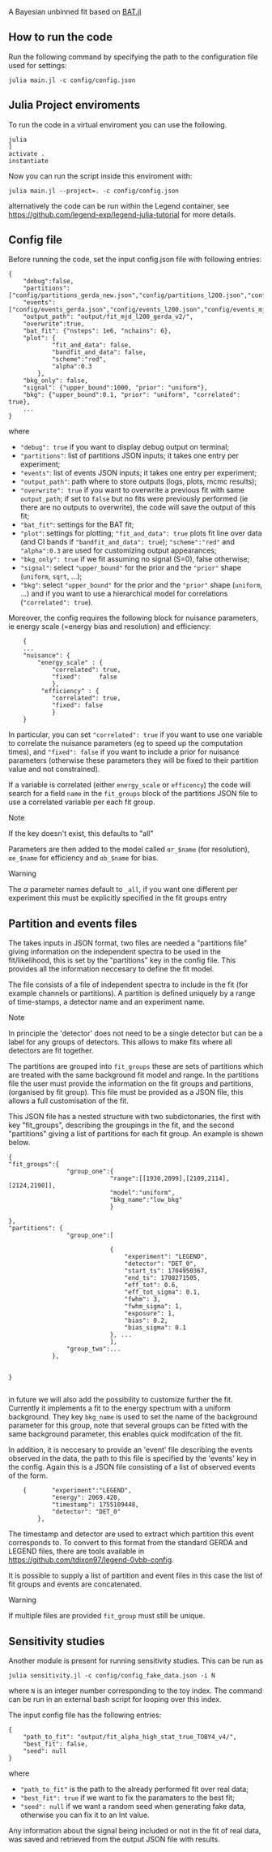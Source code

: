 A Bayesian unbinned fit based on [BAT.jl](https://github.com/bat/BAT.jl)

## How to run the code
Run the following command by specifying the path to the configuration file used for settings:

```
julia main.jl -c config/config.json
```

## Julia Project enviroments
To run the code in a virtual enviroment you can use the following.
```
julia
] 
activate .
instantiate

```
Now you can run the script inside this enviroment with:

```
julia main.jl --project=. -c config/config.json
```
alternatively the code can be run within the Legend container, see https://github.com/legend-exp/legend-julia-tutorial for more details.


## Config file
Before running the code, set the input config.json file with following entries:

```
{
    "debug":false,
    "partitions":["config/partitions_gerda_new.json","config/partitions_l200.json","config/partitions_mjd_new.json"],
    "events":    ["config/events_gerda.json","config/events_l200.json","config/events_mjd_new_part.json"],
    "output_path": "output/fit_mjd_l200_gerda_v2/",
    "overwrite":true,
    "bat_fit": {"nsteps": 1e6, "nchains": 6},
    "plot": {
            "fit_and_data": false,
            "bandfit_and_data": false,
            "scheme":"red",
            "alpha":0.3
        },
    "bkg_only": false,
    "signal": {"upper_bound":1000, "prior": "uniform"},
    "bkg": {"upper_bound":0.1, "prior": "uniform", "correlated": true},
    ...
}
```

where
- `"debug": true` if you want to display debug output on terminal;
- `"partitions"`: list of partitions JSON inputs; it takes one entry per experiment;
- `"events"`: list of events JSON inputs; it takes one entry per experiment;
- `"output_path"`: path where to store outputs (logs, plots, mcmc results);
- `"overwrite": true` if you want to overwrite a previous fit with same `output_path`; if set to `false` but no fits were previously performed (ie there are no outputs to overwrite), the code will save the output of this fit;
- `"bat_fit"`: settings for the BAT fit;
- `"plot"`: settings for plotting; `"fit_and_data": true` plots fit line over data (and CI bands if `"bandfit_and_data": true`); `"scheme":"red"` and `"alpha":0.3` are used for customizing output appearances;
- `"bkg_only": true` if we fit assuming no signal (S=0), false otherwise;
- `"signal"`: select `"upper_bound"` for the prior and the `"prior"` shape (`uniform`, `sqrt`, ...);
- `"bkg"`: select `"upper_bound"` for the prior and the `"prior"` shape (`uniform`, ...) and if you want to use a hierarchical model for correlations (`"correlated": true`).

Moreover, the config requires the following block for nuisance parameters, ie energy scale (=energy bias and resolution) and efficiency:
```
    {
    ...
    "nuisance": { 
        "energy_scale" : {
            "correlated": true,
            "fixed":     false
            },
         "efficiency" : {
            "correlated": true,
            "fixed": false
            }
    }
```

In particular, you can set `"correlated": true` if you want to use one variable to correlate the nuisance parameters (eg to speed up the computation times), and `"fixed": false` if you want to include a prior for nuisance parameters (otherwise these parameters they will be fixed to their partition value and not constrained).
 
If a variable is correlated (either `energy_scale` or `efficency`) the code will search for a field `name` in the `fit_groups` block of the partitions JSON file to use a correlated variable per each fit group.

 > [!NOTE] 
 > If the key doesn't exist, this defaults to "all"
 
Parameters are then added to the model called `αr_$name` (for resolution), `αe_$name` for efficiency and `αb_$name` for bias.
 
 > [!WARNING]
 > The $\alpha$ parameter names default to `_all`, if you want one different per experiment this must be explicitly specified in the fit groups entry


## Partition and events files
The takes inputs in JSON format, two files are needed a "partitions file" giving information on the independent spectra to be used in the fit/likelihood, this is set by the "partitions" key in the config file. This provides all the information neccesary to define the fit model.

The file consists of a file of independent spectra to include in the fit (for example channels or partitions). A partition is defined uniquely by a range of time-stamps, a detector name and an experiment name. 

> [!NOTE]
> In principle the 'detector' does not need to be a single detector but can be a label for any groups of detectors. This allows to make fits where all detectors are fit together.

The partitions are grouped into `fit_groups` these are sets of partitions which are treated with the same background fit model and range.
In the partitions file the user must provide the information on the fit groups and partitions, (organised by fit group). This file must be provided as a JSON file, this allows a full customisation of the fit.

This JSON file has a nested structure with two subdictonaries, the first with key "fit_groups", describing the groupings in the fit, and the second "partitions" giving a list of partitions for each fit group.
An example is shown below.
```
{
"fit_groups":{
                "group_one":{
                            "range":[[1930,2099],[2109,2114],[2124,2190]],
                            "model":"uniform",
                            "bkg_name":"low_bkg"
                            }

},
"partitions": {
                "group_one":[

                            {  
                                "experiment": "LEGEND",
                                "detector": "DET_0",
                                "start_ts": 1704950367,
                                "end_ts": 1708271505,
                                "eff_tot": 0.6,
                                "eff_tot_sigma": 0.1,
                                "fwhm": 3,
                                "fwhm_sigma": 1,
                                "exposure": 1,
                                "bias": 0.2,
                                "bias_sigma": 0.1
                            }, ...
                            ],
                "group_two":...
            },


}
            
```
in future we will also add the possibility to customize further the fit. Currently it implements a fit to the energy spectrum with a uniform background.
They key `bkg_name` is used to set the name of the background parameter for this group, note that several groups can be fitted with the same background parameter, this enables quick modifcation of the fit.

In addition, it is neccesary to provide an 'event' file describing the events observed in the data, the path to this file is specified by the 'events' key in the config. Again this is a JSON file consisting of a list of observed events of the form.
 
```
    {       "experiment":"LEGEND",
            "energy": 2069.420,
            "timestamp": 1755109448,
            "detector": "DET_0"
        },
```
The timestamp and detector are used to extract which partition this event corresponds to.
To convert to this format from the standard GERDA and LEGEND files, there are tools available in https://github.com/tdixon97/legend-0vbb-config.

It is possible to supply a list of partition and event files in this case the list of fit groups and events are concatenated.

> [!WARNING]  
> If multiple files are provided `fit_group` must still be unique.


## Sensitivity studies
Another module is present for running sensitivity studies. This can be run as

```
julia sensitivity.jl -c config/config_fake_data.json -i N
```

where `N` is an integer number corresponding to the toy index.
The command can be run in an external bash script for looping over this index.

The input config file has the following entries:

```
{
    "path_to_fit": "output/fit_alpha_high_stat_true_TOBY4_v4/",
    "best_fit": false,
    "seed": null
}

```

where
- `"path_to_fit"` is the path to the already performed fit over real data;
- `"best_fit": true` if we want to fix the paramaters to the best fit;
- `"seed": null` if we want a random seed when generating fake data, otherwise you can fix it to an Int value.

Any information about the signal being included or not in the fit of real data, was saved and retrieved from the output JSON file with results.